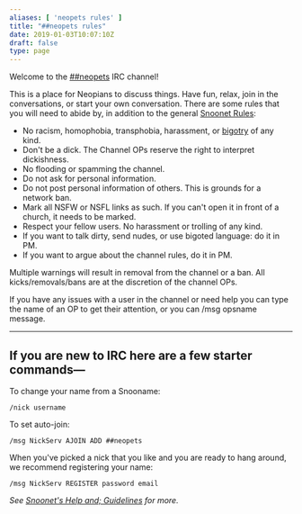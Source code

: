 ```yaml
---
aliases: [ 'neopets rules' ]
title: "##neopets rules"
date: 2019-01-03T10:07:10Z
draft: false
type: page
---
```


Welcome to the [##neopets](Webchat.snoonet.org/##neopets) IRC channel!

This is a place for Neopians to discuss things. Have fun, relax, join in the conversations, or start your own conversation. There are some rules that you will need to abide by, in addition to the general [Snoonet Rules](https://www.snoonet.org/rules):

* No racism, homophobia, transphobia, harassment, or [bigotry](http://en.wikipedia.org/wiki/Bigotry) of any kind.
* Don't be a dick. The Channel OPs reserve the right to interpret dickishness.
* No flooding or spamming the channel.
* Do not ask for personal information.
* Do not post personal information of others. This is grounds for a network ban.
* Mark all NSFW or NSFL links as such. If you can't open it in front of a church, it needs to be marked.
* Respect your fellow users. No harassment or trolling of any kind.
* If you want to talk dirty, send nudes, or use bigoted language: do it in PM.
* If you want to argue about the channel rules, do it in PM.

Multiple warnings will result in removal from the channel or a ban. All kicks/removals/bans are at the discretion of the channel OPs.

If you have any issues with a user in the channel or need help you can type the name of an OP to get their attention, or you can /msg opsname message.

--------

## If you are new to IRC here are a few starter commands—


   To change your name from a Snooname:

    /nick username

To set auto-join:

    /msg NickServ AJOIN ADD ##neopets

When you've picked a nick that you like and you are ready to hang around, we recommend registering your name:

    /msg NickServ REGISTER password email

*See [Snoonet's Help and; Guidelines](https://www.snoonet.org/help) for more.*
